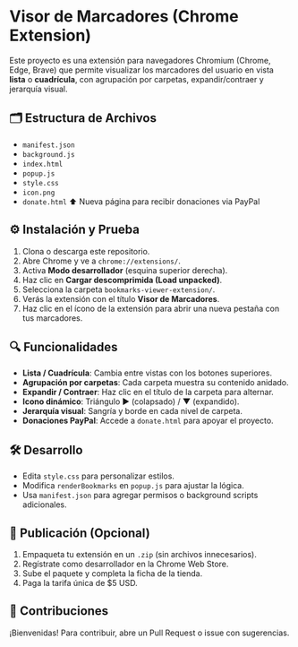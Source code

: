 
# Visor de Marcadores (Chrome Extension)

Este proyecto es una extensión para navegadores Chromium (Chrome, Edge, Brave) que permite visualizar los marcadores del usuario en vista **lista** o **cuadrícula**, con agrupación por carpetas, expandir/contraer y jerarquía visual.

## 🗂️ Estructura de Archivos

- `manifest.json`   
- `background.js`   
- `index.html`      
- `popup.js`        
- `style.css`       
- `icon.png`        
- `donate.html`     ⬆️ Nueva página para recibir donaciones via PayPal

## ⚙️ Instalación y Prueba

1. Clona o descarga este repositorio.
2. Abre Chrome y ve a `chrome://extensions/`.
3. Activa **Modo desarrollador** (esquina superior derecha).
4. Haz clic en **Cargar descomprimida (Load unpacked)**.
5. Selecciona la carpeta `bookmarks-viewer-extension/`.
6. Verás la extensión con el título **Visor de Marcadores**.
7. Haz clic en el ícono de la extensión para abrir una nueva pestaña con tus marcadores.

## 🔍 Funcionalidades

- **Lista / Cuadrícula**: Cambia entre vistas con los botones superiores.
- **Agrupación por carpetas**: Cada carpeta muestra su contenido anidado.
- **Expandir / Contraer**: Haz clic en el título de la carpeta para alternar.
- **Icono dinámico**: Triángulo ▶ (colapsado) / ▼ (expandido).
- **Jerarquía visual**: Sangría y borde en cada nivel de carpeta.
- **Donaciones PayPal**: Accede a `donate.html` para apoyar el proyecto.

## 🛠️ Desarrollo

- Edita `style.css` para personalizar estilos.
- Modifica `renderBookmarks` en `popup.js` para ajustar la lógica.
- Usa `manifest.json` para agregar permisos o background scripts adicionales.

## 🚀 Publicación (Opcional)

1. Empaqueta tu extensión en un `.zip` (sin archivos innecesarios).
2. Regístrate como desarrollador en la Chrome Web Store.
3. Sube el paquete y completa la ficha de la tienda.
4. Paga la tarifa única de $5 USD.

## 🤝 Contribuciones

¡Bienvenidas! Para contribuir, abre un Pull Request o issue con sugerencias.